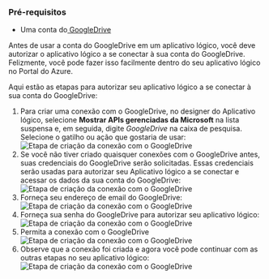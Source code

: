 ### <a name="prerequisites"></a>Pré-requisitos
* Uma conta do[ GoogleDrive](https://www.google.com/drive/)  

Antes de usar a conta do GoogleDrive em um aplicativo lógico, você deve autorizar o aplicativo lógico a se conectar à sua conta do GoogleDrive. Felizmente, você pode fazer isso facilmente dentro do seu aplicativo lógico no Portal do Azure.  

Aqui estão as etapas para autorizar seu aplicativo lógico a se conectar à sua conta do GoogleDrive:  

1. Para criar uma conexão com o GoogleDrive, no designer do Aplicativo lógico, selecione **Mostrar APIs gerenciadas da Microsoft** na lista suspensa e, em seguida, digite *GoogleDrive* na caixa de pesquisa. Selecione o gatilho ou ação que gostaria de usar:   
   ![Etapa de criação da conexão com o GoogleDrive](./media/connectors-create-api-googledrive/googledrive-1.png)  
2. Se você não tiver criado quaisquer conexões com o GoogleDrive antes, suas credenciais do GoogleDrive serão solicitadas. Essas credenciais serão usadas para autorizar seu Aplicativo lógico a se conectar e acessar os dados da sua conta do GoogleDrive:  
   ![Etapa de criação da conexão com o GoogleDrive](./media/connectors-create-api-googledrive/googledrive-2.png)  
3. Forneça seu endereço de email do GoogleDrive:  
   ![Etapa de criação da conexão com o GoogleDrive](./media/connectors-create-api-googledrive/googledrive-3.png)  
4. Forneça sua senha do GoogleDrive para autorizar seu aplicativo lógico:  
   ![Etapa de criação da conexão com o GoogleDrive](./media/connectors-create-api-googledrive/googledrive-4.png)
5. Permita a conexão com o GoogleDrive  
   ![Etapa de criação da conexão com o GoogleDrive](./media/connectors-create-api-googledrive/googledrive-5.png)  
6. Observe que a conexão foi criada e agora você pode continuar com as outras etapas no seu aplicativo lógico:   
   ![Etapa de criação da conexão com o GoogleDrive](./media/connectors-create-api-googledrive/googledrive-6.png)  

